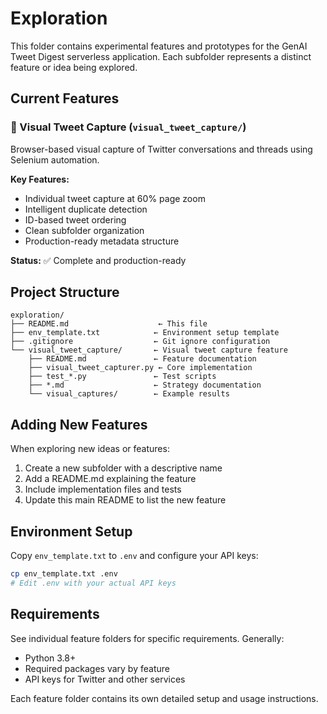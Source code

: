 # Exploration

This folder contains experimental features and prototypes for the GenAI Tweet Digest serverless application. Each subfolder represents a distinct feature or idea being explored.

## Current Features

### 📸 Visual Tweet Capture (`visual_tweet_capture/`)

Browser-based visual capture of Twitter conversations and threads using Selenium automation.

**Key Features:**
- Individual tweet capture at 60% page zoom
- Intelligent duplicate detection  
- ID-based tweet ordering
- Clean subfolder organization
- Production-ready metadata structure

**Status:** ✅ Complete and production-ready

## Project Structure

```
exploration/
├── README.md                    ← This file
├── env_template.txt            ← Environment setup template
├── .gitignore                  ← Git ignore configuration
└── visual_tweet_capture/       ← Visual tweet capture feature
    ├── README.md               ← Feature documentation
    ├── visual_tweet_capturer.py ← Core implementation
    ├── test_*.py               ← Test scripts
    ├── *.md                    ← Strategy documentation
    └── visual_captures/        ← Example results
```

## Adding New Features

When exploring new ideas or features:

1. Create a new subfolder with a descriptive name
2. Add a README.md explaining the feature
3. Include implementation files and tests
4. Update this main README to list the new feature

## Environment Setup

Copy `env_template.txt` to `.env` and configure your API keys:

```bash
cp env_template.txt .env
# Edit .env with your actual API keys
```

## Requirements

See individual feature folders for specific requirements. Generally:
- Python 3.8+
- Required packages vary by feature
- API keys for Twitter and other services

Each feature folder contains its own detailed setup and usage instructions. 